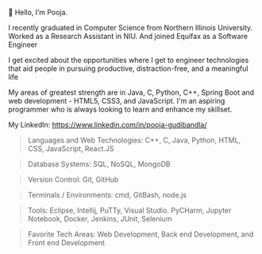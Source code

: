 

<!--
**PoojaGudibandla/poojagudibandla** is a ✨ _special_ ✨ repository because its `README.md` (this file) appears on your GitHub profile.

Here are some ideas to get you started:

- 🔭 I’m currently working on learning AWS
- 🌱 I’m currently learning ...
- 👯 I’m looking to collaborate on ...
- 🤔 I’m looking for help with ...
- 💬 Ask me about ...
- 📫 How to reach me: ...
- 😄 Pronouns: ...
- ⚡ Fun fact: ...
-->

👋 Hello, I’m Pooja.

I recently graduated in Computer Science from Northern Illinois University. Worked as a Research Assistant in NIU. And joined Equifax as a Software Engineer

I get excited about the opportunities where I get to engineer technologies that aid people in pursuing productive, distraction-free, and a meaningful life

My areas of greatest strength are in Java, C, Python, C++, Spring Boot and web development - HTML5, CSS3, and JavaScript. I'm an aspiring programmer who is always looking to learn and enhance my skillset.

My LinkedIn: https://www.linkedin.com/in/pooja-gudibandla/

> Languages and Web Technologies: 
   C++, C, Java, Python, HTML, CSS, JavaScript, React.JS
    
> Database Systems: 
   SQL, NoSQL, MongoDB
   
> Version Control: 
   Git, GitHub

> Terminals / Environments: 
   cmd, GitBash, node.js

> Tools:
   Eclipse, Intellij, PuTTy, Visual Studio. PyCHarm, Jupyter Notebook, Docker, Jenkins, JUnit, Selenium

> Favorite Tech Areas: 
   Web Development, Back end Development, and Front end Development

